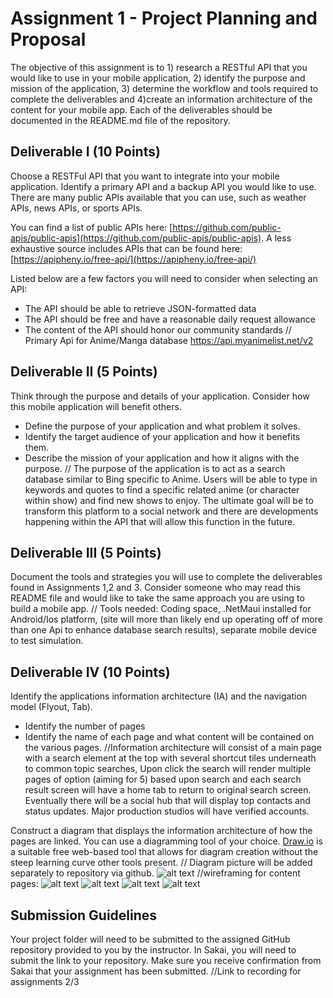 # Assignment 1 - Project Planning and Proposal

The objective of this assignment is to 1) research a RESTful API that you would like to use in your mobile application, 2) identify the purpose and mission of the application, 3) determine the workflow and tools required to complete the deliverables and 4)create an information architecture of the content for your mobile app.  Each of the deliverables should be documented in the README.md file of the repository.

## Deliverable I (10 Points)

Choose a RESTFul API that you want to integrate into your mobile application.  Identify a primary API and a backup API you would like to use. There are many public APIs available that you can use, such as weather APIs, news APIs, or sports APIs. 

You can find a list of public APIs here: [https://github.com/public-apis/public-apis](https://github.com/public-apis/public-apis). A less exhaustive source includes APIs that can be found here: [https://apipheny.io/free-api/](https://apipheny.io/free-api/)

Listed below are a few factors you will need to consider when selecting an API:
- The API should be able to retrieve JSON-formatted data
- The API should be free and have a reasonable daily request allowance 
- The content of the API should honor our community standards
// Primary Api for Anime/Manga database https://api.myanimelist.net/v2 


## Deliverable II (5 Points)
Think through the purpose and details of your application.  Consider how this mobile application will benefit others.  
- Define the purpose of your application and what problem it solves.
- Identify the target audience of your application and how it benefits them.
- Describe the mission of your application and how it aligns with the purpose.
// The purpose of the application is to act as a search database similar to Bing specific to Anime. Users will be able to type in keywords and quotes to find a specific related anime (or character within show) and find new shows to enjoy. The ultimate goal will be to transform this platform to a social network and there are developments happening within the API that will allow this function in the future. 


## Deliverable III (5 Points)
Document the tools and strategies you will use to complete the deliverables found in Assignments 1,2 and 3.
Consider someone who may read this README file and would like to take the same approach you are using to build a mobile app.
// Tools needed: Coding space, .NetMaui installed for Android/Ios platform, (site will more than likely end up operating off of more than one Api to enhance database search results), separate mobile device to test simulation.

## Deliverable IV (10 Points)
Identify the applications information architecture (IA) and the navigation model (Flyout, Tab).
- Identify the number of pages 
- Identify the name of each page and what content will be contained on the various pages.
//Information architecture will consist of a main page with a search element at the top with several shortcut tiles underneath to common topic searches, Upon click the search will render multiple pages of option (aiming for 5) based upon search and each search result screen will have a home tab to return to original search screen. Eventually there will be a social hub that will display top contacts and status updates. Major production studios will have verified accounts.

Construct a diagram that displays the information architecture of how the pages are linked.  You can use a diagramming tool of your choice. [Draw.io](draw.io) is a suitable free web-based tool that allows for diagram creation without the steep learning curve other tools present.
// Diagram picture will be added separately to repository via github.
![alt text](<Anime site search Flow chart-1.png>)
//wireframing for content pages: 
![alt text](PopularAnime-1.png) 
![alt text](AnimeForKids.png) 
![alt text](NewlyReleased-1.png) 
![alt text](FavoritesPage.png) 

 
## Submission Guidelines
Your project folder will need to be submitted to the assigned GitHub repository provided to you by the instructor. In Sakai, you will need to submit the link to your repository. Make sure you receive confirmation from Sakai that your assignment has been submitted.
//Link to recording for assignments 2/3